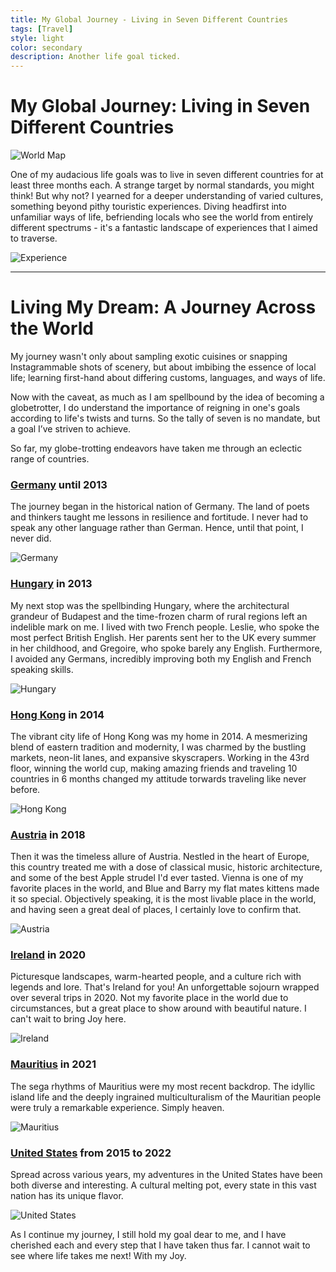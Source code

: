 ```yaml
---
title: My Global Journey - Living in Seven Different Countries
tags: [Travel]
style: light
color: secondary
description: Another life goal ticked.
---
```


# My Global Journey: Living in Seven Different Countries
![World Map](https://images.unsplash.com/photo-1524661135-423995f22d0b?auto=format&fit=crop&q=80&w=2312&ixlib=rb-4.0.3&ixid=M3wxMjA3fDB8MHxwaG90by1wYWdlfHx8fGVufDB8fHx8fA%3D%3D)

One of my audacious life goals was to live in seven different countries for at least three months each. A strange target by normal standards, you might think! But why not? I yearned for a deeper understanding of varied cultures, something beyond pithy touristic experiences. Diving headfirst into unfamiliar ways of life, befriending locals who see the world from entirely different spectrums - it's a fantastic landscape of experiences that I aimed to traverse. 

![Experience](https://images.unsplash.com/photo-1474452926969-af7bfdb9ca39?auto=format&fit=crop&q=80&w=3432&ixlib=rb-4.0.3&ixid=M3wxMjA3fDB8MHxwaG90by1wYWdlfHx8fGVufDB8fHx8fA%3D%3D)

--------

# Living My Dream: A Journey Across the World

My journey wasn't only about sampling exotic cuisines or snapping Instagrammable shots of scenery, but about imbibing the essence of local life; learning first-hand about differing customs, languages, and ways of life. 

Now with the caveat, as much as I am spellbound by the idea of becoming a globetrotter, I do understand the importance of reigning in one's goals according to life's twists and turns. So the tally of seven is no mandate, but a goal I’ve striven to achieve. 

So far, my globe-trotting endeavors have taken me through an eclectic range of countries.  

### [Germany](https://en.wikipedia.org/wiki/Germany) until 2013

The journey began in the historical nation of Germany. The land of poets and thinkers taught me lessons in resilience and fortitude. I never had to speak any other language rather than German. Hence, until that point, I never did.

![Germany](https://images.unsplash.com/photo-1467269204594-9661b134dd2b?auto=format&fit=crop&q=80&w=3540&ixlib=rb-4.0.3&ixid=M3wxMjA3fDB8MHxwaG90by1wYWdlfHx8fGVufDB8fHx8fA%3D%3D)

### [Hungary](https://en.wikipedia.org/wiki/Hungary) in 2013 

My next stop was the spellbinding Hungary, where the architectural grandeur of Budapest and the time-frozen charm of rural regions left an indelible mark on me. I lived with two French people. Leslie, who spoke the most perfect British English. Her parents sent her to the UK every summer in her childhood, and Gregoire, who spoke barely any English. Furthermore, I avoided any Germans, incredibly improving both my English and French speaking skills.

![Hungary](https://images.unsplash.com/photo-1500078974918-738828bc0422?auto=format&fit=crop&q=80&w=3431&ixlib=rb-4.0.3&ixid=M3wxMjA3fDB8MHxwaG90by1wYWdlfHx8fGVufDB8fHx8fA%3D%3D)

### [Hong Kong](https://en.wikipedia.org/wiki/Hong_Kong) in 2014 

The vibrant city life of Hong Kong was my home in 2014. A mesmerizing blend of eastern tradition and modernity, I was charmed by the bustling markets, neon-lit lanes, and expansive skyscrapers. Working in the 43rd floor, winning the world cup, making amazing friends and traveling 10 countries in 6 months changed my attitude torwards traveling like never before.

![Hong Kong](https://images.unsplash.com/photo-1536599018102-9f803c140fc1?auto=format&fit=crop&q=80&w=3328&ixlib=rb-4.0.3&ixid=M3wxMjA3fDB8MHxwaG90by1wYWdlfHx8fGVufDB8fHx8fA%3D%3D)

### [Austria](https://en.wikipedia.org/wiki/Austria) in 2018

Then it was the timeless allure of Austria. Nestled in the heart of Europe, this country treated me with a dose of classical music, historic architecture, and some of the best Apple strudel I'd ever tasted. Vienna is one of my favorite places in the world, and Blue and Barry my flat mates kittens made it so special. Objectively speaking, it is the most livable place in the world, and having seen a great deal of places, I certainly love to confirm that.

![Austria](https://images.unsplash.com/photo-1609856878074-cf31e21ccb6b?auto=format&fit=crop&q=80&w=3440&ixlib=rb-4.0.3&ixid=M3wxMjA3fDB8MHxwaG90by1wYWdlfHx8fGVufDB8fHx8fA%3D%3D)

### [Ireland](https://en.wikipedia.org/wiki/Ireland) in 2020

Picturesque landscapes, warm-hearted people, and a culture rich with legends and lore. That's Ireland for you! An unforgettable sojourn wrapped over several trips in 2020. Not my favorite place in the world due to circumstances, but a great place to show around with beautiful nature. I can't wait to bring Joy here.

![Ireland](https://images.unsplash.com/photo-1564959130747-897fb406b9af?auto=format&fit=crop&q=80&w=1984&ixlib=rb-4.0.3&ixid=M3wxMjA3fDB8MHxwaG90by1wYWdlfHx8fGVufDB8fHx8fA%3D%3D)

### [Mauritius](https://en.wikipedia.org/wiki/Mauritius) in 2021 

The sega rhythms of Mauritius were my most recent backdrop. The idyllic island life and the deeply ingrained multiculturalism of the Mauritian people were truly a remarkable experience. Simply heaven.

![Mauritius](https://images.unsplash.com/photo-1513415431848-a433b3de449f?auto=format&fit=crop&q=80&w=3542&ixlib=rb-4.0.3&ixid=M3wxMjA3fDB8MHxwaG90by1wYWdlfHx8fGVufDB8fHx8fA%3D%3D)

### [United States](https://en.wikipedia.org/wiki/United_States) from 2015 to 2022 

Spread across various years, my adventures in the United States have been both diverse and interesting. A cultural melting pot, every state in this vast nation has its unique flavor.

![United States](https://images.unsplash.com/photo-1589481169991-40ee02888551?auto=format&fit=crop&q=80&w=3540&ixlib=rb-4.0.3&ixid=M3wxMjA3fDB8MHxwaG90by1wYWdlfHx8fGVufDB8fHx8fA%3D%3D)

As I continue my journey, I still hold my goal dear to me, and I have cherished each and every step that I have taken thus far. I cannot wait to see where life takes me next! With my Joy.
